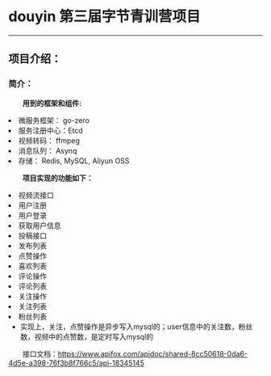 # douyin 第三届字节青训营项目

---

## 项目介绍：

### 简介：

&emsp;&emsp;**用到的框架和组件:**

<li>微服务框架： go-zero
<li>服务注册中心：Etcd
<li>视频转码： ffmpeg
<li>消息队列： Asynq
<li>存储： Redis, MySQL, Aliyun OSS

&emsp;&emsp;**项目实现的功能如下：**

<li> 视频流接口
<li> 用户注册
<li> 用户登录
<li> 获取用户信息
<li> 投稿接口
<li> 发布列表
<li> 点赞操作
<li> 喜欢列表
<li> 评论操作
<li> 评论列表
<li> 关注操作
<li> 关注列表
<li> 粉丝列表

- 实现上，关注，点赞操作是异步写入mysql的；user信息中的关注数，粉丝数，视频中的点赞数，是定时写入mysql的

&emsp;&emsp;接口文档：https://www.apifox.com/apidoc/shared-8cc50618-0da6-4d5e-a398-76f3b8f766c5/api-18345145
